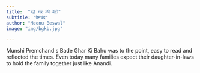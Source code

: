 ```yaml
---
title:  "बड़े घर की बेटी"
subtitle: "प्रेमचंद"
author: "Meenu Beswal"
image: "img/bgkb.jpg"

---
```


Munshi Premchand s Bade Ghar Ki Bahu was to the point, easy to read and reflected the times. Even today many families expect their daughter-in-laws to hold the family together just like Anandi.